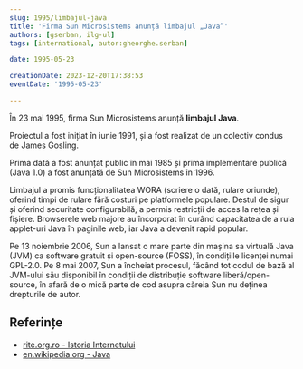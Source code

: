 ```yaml
---
slug: 1995/limbajul-java
title: 'Firma Sun Microsistems anunță limbajul „Java”'
authors: [gserban, ilg-ul]
tags: [international, autor:gheorghe.serban]

date: 1995-05-23

creationDate: 2023-12-20T17:38:53
eventDate: '1995-05-23'

---
```


În 23 mai 1995, firma Sun Microsistems anunță **limbajul Java**.

<!-- truncate -->

Proiectul a fost inițiat în iunie 1991, și a fost realizat de un
colectiv condus de James Gosling.

Prima dată a fost anunțat public în mai 1985 și
prima implementare publică (Java 1.0) a fost anunțată de Sun Microsistems
în 1996.

Limbajul a promis funcționalitatea WORA (scriere o dată, rulare oriunde),
oferind timpi de rulare fără costuri pe platformele populare. Destul de
sigur și oferind securitate configurabilă, a permis restricții de acces
la rețea și fișiere. Browserele web majore au încorporat în curând
capacitatea de a rula applet-uri Java în paginile web, iar Java
a devenit rapid popular.

Pe 13 noiembrie 2006, Sun a lansat o mare parte din mașina sa virtuală
Java (JVM) ca software gratuit și open-source (FOSS), în condițiile
licenței numai GPL-2.0. Pe 8 mai 2007, Sun a încheiat procesul,
făcând tot codul de bază al JVM-ului său disponibil în condiții de
distribuție software liberă/open-source, în afară de o mică parte
de cod asupra căreia Sun nu deținea drepturile de autor.

## Referințe

- [rite.org.ro - Istoria Internetului](https://rite.org.ro/istoria-internetului/)
- [en.wikipedia.org - Java](https://en.wikipedia.org/wiki/Java_(programming_language))
